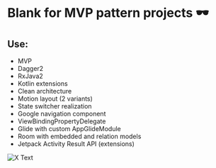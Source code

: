 <h1 align="start">Blank for MVP pattern projects 🕶</h1>

## Use:
- MVP
- Dagger2
- RxJava2
- Kotlin extensions
- Clean architecture 
- Motion layout (2 variants)
- State switcher realization
- Google navigation component
- ViewBindingPropertyDelegate
- Glide with custom AppGlideModule
- Room with embedded and relation models
- Jetpack Activity Result API (extensions)

![X Text](https://github.com/xvadsan/BlankMVP/blob/master/anim_gif.gif)
